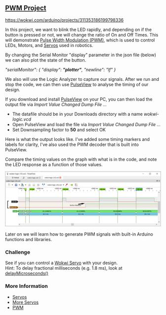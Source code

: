 ## [PWM Project](https://wokwi.com/arduino/projects/311353186199798336) 

https://wokwi.com/arduino/projects/311353186199798336

In this project, we want to blink the LED rapidly, and depending on if the button is pressed or not, we will
change the ratio of On and Off Times.  This will demonstrate [Pulse Width Modulation (PWM)](https://learn.sparkfun.com/tutorials/pulse-width-modulation), which is used to control
LEDs, Motors, and [Servos](https://components101.com/motors/servo-motor-basics-pinout-datasheet) used in robotics.

By changing the Serial Monitor "display" parameter in the json file (below) we can also plot the state of the button.

*"serialMonitor": { "display": **"plotter"**, "newline": "lf" }*

We also will use the Logic Analyzer to capture our signals.  After we run and stop the code,
we can  then use [PulseView](https://sigrok.org/wiki/Downloads) to analyse the timing of our design.

If you download and install [PulseView](https://sigrok.org/wiki/Downloads) on your PC, you can then load the output file via *Import Value Changed Dump File ...*

- The datafile should be in your Downloads directory with a name *wokwi-logic.vcd*
- Open PulseView and load the file via *Import Value Changed Dump File ...*
- Set Downsampling factor to **50** and select OK

Here is what the output looks like.  I've added some timing markers and labels for clarity, I've also used the 
PWM decoder that is built into PulseView.

Compare the timing values on the graph with what is in the code, and note the LED response as a function of those values.

![Timing](https://raw.githubusercontent.com/MDSRoboticsTeam/STEM/master/Arduino/img/MDS%20PWM%201.png)

Later on we will learn how to generate PWM signals with built-in Arduino functions and libraries.

### Challenge
See if you can control a [Wokwi Servo](https://docs.wokwi.com/parts/wokwi-servo) with your design.  
Hint: To delay fractional milliseconds (e.g. 1.8 ms), look at [delayMicroseconds()](https://www.arduino.cc/reference/en/language/functions/time/delaymicroseconds/)

### More Information
- [Servos](https://learn.sparkfun.com/tutorials/hobby-servo-tutorial?_ga=2.84966681.1237556482.1633344074-145714027.1633344074)
- [More Servos](https://www.sparkfun.com/servos)
- [PWM](https://learn.sparkfun.com/tutorials/pulse-width-modulation)
